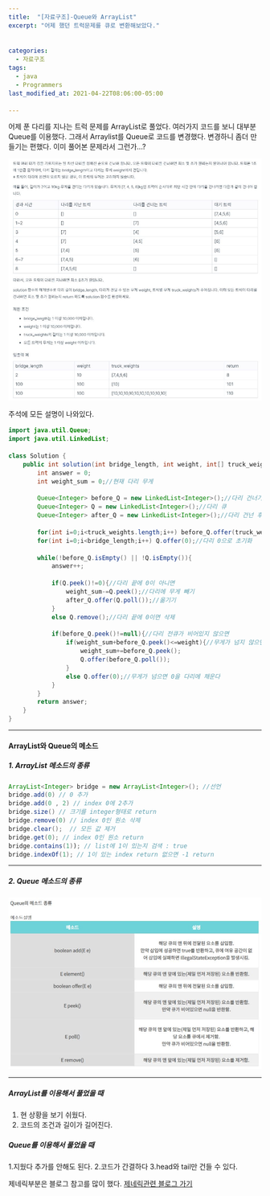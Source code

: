 ```yaml
---
title:  "[자료구조]-Queue와 ArrayList"
excerpt: "어제 했던 트럭문제를 큐로 변환해보았다."


categories:
  - 자료구조
tags:
  - java
  - Programmers
last_modified_at: 2021-04-22T08:06:00-05:00

---
```

어제 푼 다리를 지나는 트럭 문제를 ArrayList로 풀었다.
여러가지 코드를 보니 대부분 Queue를 이용했다.
그래서 Arraylist를 Queue로 코드를 변경했다.
변경하니 좀더 만들기는 편했다.
이미 풀어본 문제라서 그런가...?


![문제](/assets/images/2.JPG)

주석에 모든 설명이 나와있다.

```java
import java.util.Queue;
import java.util.LinkedList;

class Solution {
    public int solution(int bridge_length, int weight, int[] truck_weights) {
        int answer = 0;
        int weight_sum = 0;//현재 다리 무게
        
        Queue<Integer> before_Q = new LinkedList<Integer>();//다리 건너기 전 큐
        Queue<Integer> Q = new LinkedList<Integer>();//다리 큐
        Queue<Integer> after_Q = new LinkedList<Integer>();//다리 건넌 후 큐
        
        for(int i=0;i<truck_weights.length;i++) before_Q.offer(truck_weights[i]);//건너기 전 큐 초기화
        for(int i=0;i<bridge_length;i++) Q.offer(0);//다리 0으로 초기화
        
        while(!before_Q.isEmpty() || !Q.isEmpty()){
            answer++;
            
            if(Q.peek()!=0){//다리 끝에 0이 아니면
                weight_sum-=Q.peek();//다리에 무게 빼기
                after_Q.offer(Q.poll());//옮기기
            }
            else Q.remove();//다리 끝에 0이면 삭제
            
            if(before_Q.peek()!=null){//다리 전큐가 비어있지 않으면
                if(weight_sum+before_Q.peek()<=weight){//무게가 넘지 않으면
                    weight_sum+=before_Q.peek();
                    Q.offer(before_Q.poll());
                }
                else Q.offer(0);//무게가 넘으면 0을 다리에 채운다
            }
        }
        return answer;
    }
}

```


---
#### ArrayList와 Queue의 메소드

##### 1. ArrayList 메소드의 종류

```java
ArrayList<Integer> bridge = new ArrayList<Integer>(); //선언
bridge.add(0) // 0 추가
bridge.add(0 , 2) // index 0에 2추가
bridge.size() // 크기를 integer형태로 return
bridge.remove(0) // index 0인 원소 삭제
bridge.clear();  // 모든 값 제거
bridge.get(0); // index 0인 원소 return
bridge.contains(1)); // list에 1이 있는지 검색 : true
bridge.indexOf(1); // 1이 있는 index return 없으면 -1 return

```
---
##### 2. Queue 메소드의 종류

![문제](/assets/images/queue_mathod.JPG)

---
##### ArrayList를 이용해서 풀었을 때
1. 현 상황을 보기 쉬웠다.
2. 코드의 조건과 길이가 길어진다.

##### Queue를 이용해서 풀었을 때
1.지웠다 추가를 안해도 된다.
2.코드가 간결하다
3.head와 tail만 건들 수 있다.

제네릭부분은 블로그 참고를 많이 했다.
[제네릭관련 블로그 가기](https://yaboong.github.io/java/2019/01/19/java-generics-1/)
